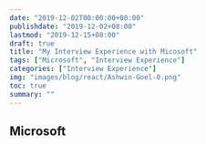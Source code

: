 ```yaml
---
date: "2019-12-02T00:00:00+00:00"
publishdate: "2019-12-02+08:00"
lastmod: "2019-12-15+08:00"
draft: true
title: "My Interview Experience with Micosoft"
tags: ["Microsoft", "Interview Experience"]
categories: ["Interview Experience"]
img: "images/blog/react/Ashwin-Goel-0.png"
toc: true
summary: ""
---
```



## Microsoft

